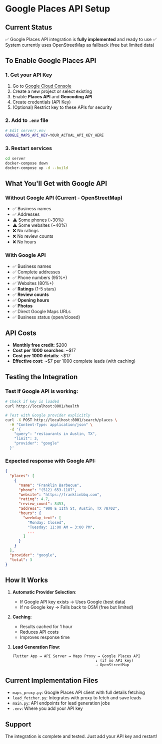 # Google Places API Setup

## Current Status
✅ Google Places API integration is **fully implemented** and ready to use
✅ System currently uses OpenStreetMap as fallback (free but limited data)

## To Enable Google Places API

### 1. Get your API Key
1. Go to [Google Cloud Console](https://console.cloud.google.com/)
2. Create a new project or select existing
3. Enable **Places API** and **Geocoding API**
4. Create credentials (API Key)
5. (Optional) Restrict key to these APIs for security

### 2. Add to `.env` file
```bash
# Edit server/.env
GOOGLE_MAPS_API_KEY=YOUR_ACTUAL_API_KEY_HERE
```

### 3. Restart services
```bash
cd server
docker-compose down
docker-compose up -d --build
```

## What You'll Get with Google API

### Without Google API (Current - OpenStreetMap)
- ✅ Business names
- ✅ Addresses
- ⚠️ Some phones (~30%)
- ⚠️ Some websites (~40%)
- ❌ No ratings
- ❌ No review counts
- ❌ No hours

### With Google API
- ✅ Business names
- ✅ Complete addresses
- ✅ Phone numbers (95%+)
- ✅ Websites (80%+)
- ✅ **Ratings** (1-5 stars)
- ✅ **Review counts**
- ✅ **Opening hours**
- ✅ **Photos**
- ✅ Direct Google Maps URLs
- ✅ Business status (open/closed)

## API Costs
- **Monthly free credit**: $200
- **Cost per 1000 searches**: ~$17
- **Cost per 1000 details**: ~$17
- **Effective cost**: ~$7 per 1000 complete leads (with caching)

## Testing the Integration

### Test if Google API is working:
```bash
# Check if key is loaded
curl http://localhost:8001/health

# Test with Google provider explicitly
curl -X POST http://localhost:8001/search/places \
  -H "Content-Type: application/json" \
  -d '{
    "query": "restaurants in Austin, TX",
    "limit": 3,
    "provider": "google"
  }'
```

### Expected response with Google API:
```json
{
  "places": [
    {
      "name": "Franklin Barbecue",
      "phone": "(512) 653-1187",
      "website": "https://franklinbbq.com",
      "rating": 4.7,
      "review_count": 8453,
      "address": "900 E 11th St, Austin, TX 78702",
      "hours": {
        "weekday_text": [
          "Monday: Closed",
          "Tuesday: 11:00 AM – 3:00 PM",
          ...
        ]
      }
    }
  ],
  "provider": "google",
  "total": 3
}
```

## How It Works

1. **Automatic Provider Selection**:
   - If Google API key exists → Uses Google (best data)
   - If no Google key → Falls back to OSM (free but limited)

2. **Caching**:
   - Results cached for 1 hour
   - Reduces API costs
   - Improves response time

3. **Lead Generation Flow**:
   ```
   Flutter App → API Server → Maps Proxy → Google Places API
                                        ↓ (if no API key)
                                        → OpenStreetMap
   ```

## Current Implementation Files

- `maps_proxy.py`: Google Places API client with full details fetching
- `lead_fetcher.py`: Integrates with proxy to fetch and save leads
- `main.py`: API endpoints for lead generation jobs
- `.env`: Where you add your API key

## Support

The integration is complete and tested. Just add your API key and restart!